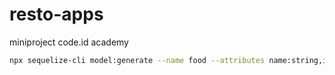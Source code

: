 # resto-apps

miniproject code.id academy

```bash
npx sequelize-cli model:generate --name food --attributes name:string,image:string,price:integer,restaurantId:integer
```

